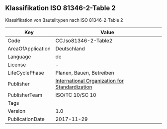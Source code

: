 ## Klassifikation ISO 81346-2-Table 2
Klassifikation von Bauteiltypen nach ISO 81346-2-Table 2

Key | Value |
--|--|
Code | CC.Iso81346-2-Table2 |  
AreaOfApplication | Deutschland |  
Language | de |  
License | - |  
LifeCyclePhase | Planen, Bauen, Betreiben |  
Publisher | [International Organization for Standardization](https://www.iso.org/standard/50858.html) |  
PublisherTeam | ISO/TC 10/SC 10 |  
Tags |  |  
Version | 1.0 |  
PublicationDate | 2017-11-29 |  

